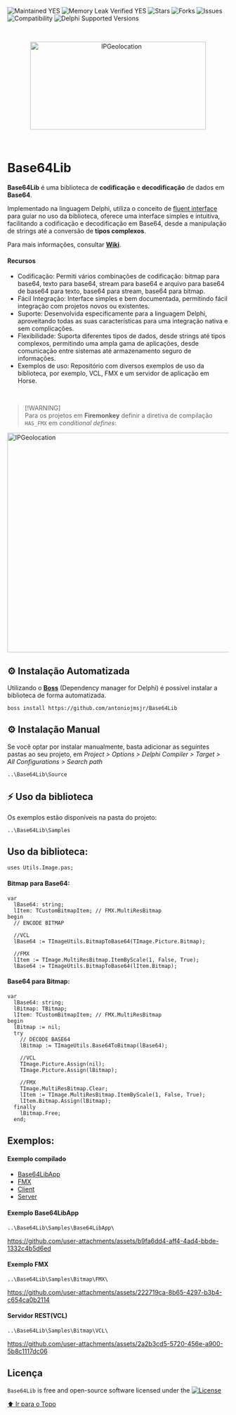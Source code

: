 ![Maintained YES](https://img.shields.io/badge/Maintained%3F-yes-green.svg?style=flat-square&color=important)
![Memory Leak Verified YES](https://img.shields.io/badge/Memory%20Leak%20Verified%3F-yes-green.svg?style=flat-square&color=important)
![Stars](https://img.shields.io/github/stars/antoniojmsjr/Base64Lib.svg?style=flat-square)
![Forks](https://img.shields.io/github/forks/antoniojmsjr/Base64Lib.svg?style=flat-square)
![Issues](https://img.shields.io/github/issues/antoniojmsjr/Base64Lib.svg?style=flat-square&color=blue)</br>
![Compatibility](https://img.shields.io/badge/Compatibility-VCL,%20Firemonkey,%20DataSnap,%20Horse,%20RDW,%20RADServer-3db36a?style=flat-square)
![Delphi Supported Versions](https://img.shields.io/badge/Delphi%20Supported%20Versions-XE7%20and%20higher-3db36a?style=flat-square)

</br>
<p align="center">
  <a href="https://github.com/antoniojmsjr/Base64Lib/blob/main/Image/Logo.png">
    <img alt="IPGeolocation" height="200" width="400" src="https://github.com/antoniojmsjr/Base64Lib/blob/main/Image/Logo.png">
  </a>
</p>
</br>

# Base64Lib

**Base64Lib** é uma biblioteca de **codificação** e **decodificação** de dados em **Base64**.

Implementado na linguagem Delphi, utiliza o conceito de [fluent interface](https://en.wikipedia.org/wiki/Fluent_interface) para guiar no uso da biblioteca, oferece uma interface simples e intuitiva, facilitando a codificação e decodificação em Base64, desde a manipulação de strings até a conversão de **tipos complexos**.

Para mais informações, consultar **[Wiki](https://github.com/antoniojmsjr/Base64Lib/wiki)**.

#### Recursos

* Codificação: Permiti vários combinações de codificação: bitmap para base64, texto para base64, stream para base64 e arquivo para base64 de base64 para texto, base64 para stream, base64 para bitmap.
* Fácil Integração: Interface simples e bem documentada, permitindo fácil integração com projetos novos ou existentes.
* Suporte: Desenvolvida especificamente para a linguagem Delphi, aproveitando todas as suas características para uma integração nativa e sem complicações.
* Flexibilidade: Suporta diferentes tipos de dados, desde strings até tipos complexos, permitindo uma ampla gama de aplicações, desde comunicação entre sistemas até armazenamento seguro de informações.
* Exemplos de uso: Repositório com diversos exemplos de uso da biblioteca, por exemplo, VCL, FMX e um servidor de aplicação em Horse.
</br>

> [!WARNING]\
Para os projetos em **Firemonkey** definir a diretiva de compilação `HAS_FMX` em *conditional defines*:

<a href="https://github.com/user-attachments/assets/db3d20a6-8ee0-4b16-a03c-832bc14561e3">
    <img alt="IPGeolocation" height="500" width="700" src="https://github.com/user-attachments/assets/db3d20a6-8ee0-4b16-a03c-832bc14561e3">
  </a>

## ⚙️ Instalação Automatizada

Utilizando o [**Boss**](https://github.com/HashLoad/boss/releases/latest) (Dependency manager for Delphi) é possível instalar a biblioteca de forma automatizada.

```
boss install https://github.com/antoniojmsjr/Base64Lib
```

## ⚙️ Instalação Manual

Se você optar por instalar manualmente, basta adicionar as seguintes pastas ao seu projeto, em *Project > Options > Delphi Compiler > Target > All Configurations > Search path*

```
..\Base64Lib\Source
```

## ⚡️ Uso da biblioteca

Os exemplos estão disponíveis na pasta do projeto:

```
..\Base64Lib\Samples
```

## Uso da biblioteca:

```delphi
uses Utils.Image.pas;
```
#### Bitmap para Base64:

```delphi
var
  lBase64: string;
  lItem: TCustomBitmapItem; // FMX.MultiResBitmap
begin
  // ENCODE BITMAP

  //VCL
  lBase64 := TImageUtils.BitmapToBase64(TImage.Picture.Bitmap);

  //FMX
  lItem := TImage.MultiResBitmap.ItemByScale(1, False, True);
  lBase64 := TImageUtils.BitmapToBase64(lItem.Bitmap);
```

#### Base64 para Bitmap:

```delphi
var
  lBase64: string;
  lBitmap: TBitmap;
  lItem: TCustomBitmapItem; // FMX.MultiResBitmap
begin
  lBitmap := nil;
  try
    // DECODE BASE64
    lBitmap := TImageUtils.Base64ToBitmap(lBase64);

    //VCL
    TImage.Picture.Assign(nil);
    TImage.Picture.Assign(lBitmap);

    //FMX
    TImage.MultiResBitmap.Clear;
    lItem := TImage.MultiResBitmap.ItemByScale(1, False, True);
    lItem.Bitmap.Assign(lBitmap);
  finally
    lBitmap.Free;
  end;
```
## Exemplos:

#### Exemplo compilado

* [Base64LibApp](https://github.com/user-attachments/files/16621611/Base64LibApp.zip)
* [FMX](https://github.com/user-attachments/files/16621577/FMX.zip)
* [Client](https://github.com/user-attachments/files/16621589/Client.zip)
* [Server](https://github.com/user-attachments/files/16621609/Server.zip)

#### Exemplo Base64LibApp
```
..\Base64Lib\Samples\Base64LibApp\
```
https://github.com/user-attachments/assets/b9fa6dd4-aff4-4ad4-bbde-1332c4b5d6ed
#### Exemplo FMX
```
..\Base64Lib\Samples\Bitmap\FMX\
```
https://github.com/user-attachments/assets/222719ca-8b65-4297-b3b4-c654ca0b2114
#### Servidor REST(VCL)
```
..\Base64Lib\Samples\Bitmap\VCL\
```
https://github.com/user-attachments/assets/2a2b3cd5-5720-456e-a900-5b8c1117dc06
## Licença
`Base64Lib` is free and open-source software licensed under the [![License](https://img.shields.io/badge/license-MIT%202-blue.svg)](https://github.com/antoniojmsjr/Base64Lib/blob/master/LICENSE)

[:arrow_up: Ir para o Topo](https://github.com/antoniojmsjr/Base64Lib/tree/main#base64lib)
